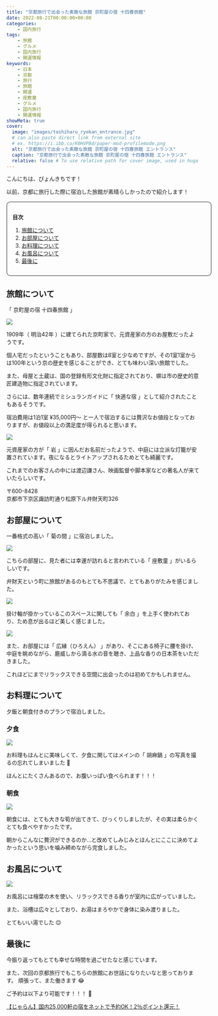 ```yaml
---
title: "京都旅行で出会った素敵な旅館 京町屋の宿 十四春旅館"
date: 2022-08-21T00:00:00+00:00
categories:
    - 国内旅行
tags:
    - 旅館
    - グルメ
    - 国内旅行
    - 開運情報
keywords:
    - 日本
    - 京都
    - 旅行
    - 旅館
    - 開運
    - 座敷童
    - グルメ
    - 国内旅行
    - 開運情報
showMeta: true
cover:
  image: "images/toshiharu_ryokan_entrance.jpg"
  # can also paste direct link from external site
  # ex. https://i.ibb.co/K0HVPBd/paper-mod-profilemode.png
  alt: "京都旅行で出会った素敵な旅館 京町屋の宿 十四春旅館 エントランス"
  caption: "京都旅行で出会った素敵な旅館 京町屋の宿 十四春旅館 エントランス"
  relative: false # To use relative path for cover image, used in hugo Page-bundles
---
```


<style>
    .flame {
        margin: 1rem 0;
        padding: 1em;
        width: 100%;
        border: 2px solid #828282;
        border-radius: 10px;
    }

    .flame ul {
        margin: 0;
    }

    .flame ul li {
        margin: 0;
    }

</style>

こんにちは、ぴょんきちです！

以前、京都に旅行した際に宿泊した旅館が素晴らしかったので紹介します！

<div class="flame">
    <p style="margin-bottom: .5rem;"><strong>目次</strong></p>
    <ol>
        <li><a href="#旅館について">旅館について</a></li>
        <li><a href="#お部屋について">お部屋について</a></li>
        <li><a href="#お料理について">お料理について</a></li>
        <li><a href="#お風呂について">お風呂について</a></li>
        <li><a href="#最後に">最後に</a></li>
    </ol>
</div>

## 旅館について

「 京町屋の宿 十四春旅館 」

<img src="/images/toshiharu_ryokan_courtyard.jpg">

1909年（ 明治42年 ）に建てられた京町家で、元資産家の方のお屋敷だったようです。

個人宅だったということもあり、部屋数は8室と少なめですが、その1室1室からは100年という京の歴史を感じることができ、とても味わい深い旅館でした。

また、母屋と土蔵は、国の登録有形文化財に指定されており、塀は市の歴史的意匠建造物に指定されています。

さらには、数年連続でミシュランガイドに「 快適な宿 」として紹介されたこともあるそうです。

宿泊費用は1泊1室 ¥35,000円〜 と一人で宿泊するには贅沢なお値段となっておりますが、お値段以上の満足度が得られると思います。


<img src="/images/toshiharu_ryokan_courtyard_night.jpg">

元資産家の方が「 岩 」に因んだお名前だったようで、中庭には立派な灯籠が安置されています。夜になるとライトアップされるためとても綺麗です。

これまでのお客さんの中には渡辺謙さん、映画監督や脚本家などの著名人が来ていたらしいです。

〒600-8428</br>
京都市下京区諏訪町通り松原下ル弁財天町326

## お部屋について

一番格式の高い「 菊の間 」に宿泊しました。

<img src="/images/toshiharu_ryokan_room_0.jpg">

こちらの部屋に、見た者には幸運が訪れると言われている「 座敷童 」がいるらしいです。

弁財天という町に旅館があるのもとても不思議で、とてもありがたみを感じました。

<img src="/images/toshiharu_ryokan_room_1.jpg">

掛け軸が掛かっているこのスペースに関しても「 余白 」を上手く使われており、ため息が出るほど美しく感じました。

<img src="/images/toshiharu_ryokan_room_2.jpg">

また、お部屋には「 広縁（ひろえん） 」があり、そこにある椅子に腰を掛け、中庭を眺めながら、鹿威しから滴る水の音を聴き、上品な香りの日本茶をいただきました。

これほどにまでリラックスできる空間に出会ったのは初めてかもしれません。

## お料理について

夕飯と朝食付きのプランで宿泊しました。

### 夕食

<img src="/images/toshiharu_ryokan_food_0.jpg">

お料理もほんとに美味しくて、夕食に関してはメインの「 胡麻鍋 」の写真を撮るの忘れてしまいました 🥹

ほんとにたくさんあるので、お腹いっぱい食べられます！！！

### 朝食

<img src="/images/toshiharu_ryokan_food_1.jpg">

朝食には、とても大きな筍が出てきて、びっくりしましたが、その実は柔らかくとても食べやすかったです。

朝からこんなに贅沢ができるのか…と改めてしみじみとほんとにここに決めてよかったという思いを噛み締めながら完食しました。

## お風呂について

<img src="/images/toshiharu_ryokan_bath.jpg">

お風呂には檜葉の木を使い、リラックスできる香りが室内に広がっていました。

また、浴槽は広々としており、お湯はまろやかで身体に染み渡りました。

とてもいい湯でした 😌

## 最後に

今振り返ってもとても幸せな時間を過ごせたなと感じています。

また、次回の京都旅行でもこちらの旅館にお世話になりたいなと思っております。
頑張って、また働きます 😂

ご予約は以下より可能です！！！ 🥰

<a href="https://px.a8.net/svt/ejp?a8mat=3NGU1B+5VCWJ6+14CS+68EPE" rel="nofollow">【じゃらん】国内25,000軒の宿をネットで予約OK！2％ポイント還元！</a>
<img border="0" width="1" height="1" src="https://www11.a8.net/0.gif?a8mat=3NGU1B+5VCWJ6+14CS+68EPE" alt="">
